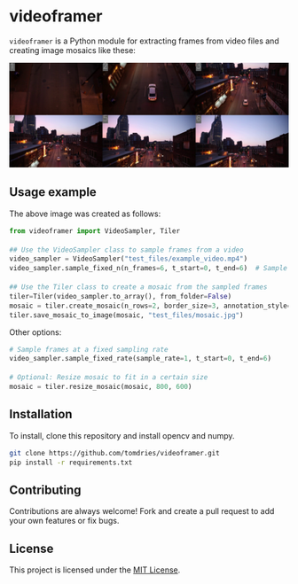 # videoframer

`videoframer` is a Python module for extracting frames from video files and creating image mosaics like these:

![alt text](test_files/mosaic.jpg "Mosaic")

## Usage example

The above image was created as follows:

```python
from videoframer import VideoSampler, Tiler

## Use the VideoSampler class to sample frames from a video
video_sampler = VideoSampler("test_files/example_video.mp4")
video_sampler.sample_fixed_n(n_frames=6, t_start=0, t_end=6)  # Sample fixed amount of 

## Use the Tiler class to create a mosaic from the sampled frames
tiler=Tiler(video_sampler.to_array(), from_folder=False)
mosaic = tiler.create_mosaic(n_rows=2, border_size=3, annotation_style='number', annotation_position='topleft')
tiler.save_mosaic_to_image(mosaic, "test_files/mosaic.jpg")
```

Other options:

```python   
# Sample frames at a fixed sampling rate
video_sampler.sample_fixed_rate(sample_rate=1, t_start=0, t_end=6) 

# Optional: Resize mosaic to fit in a certain size
mosaic = tiler.resize_mosaic(mosaic, 800, 600) 
```

## Installation
To install, clone this repository and install opencv and numpy.
   ```bash
   git clone https://github.com/tomdries/videoframer.git
   pip install -r requirements.txt
   ```



## Contributing

Contributions are always welcome! Fork and create a pull request to add your own features or fix bugs.

## License

This project is licensed under the [MIT License](LICENSE).
